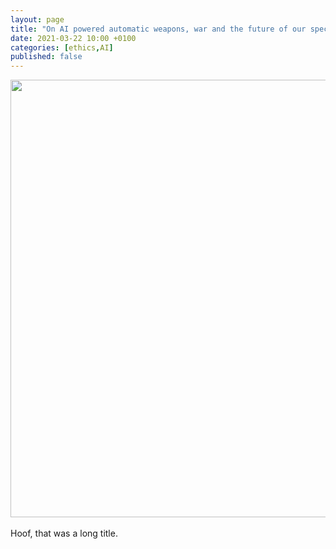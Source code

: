 ```yaml
---
layout: page
title: "On AI powered automatic weapons, war and the future of our species"
date: 2021-03-22 10:00 +0100
categories: [ethics,AI]
published: false 
---
```



<div align="center">
<img src="https://www.denofgeek.com/wp-content/uploads/2020/02/revolutions.jpg" width="700"/>
</div>

<br>

<div align="justify">
Hoof, that was a long title. 
</div>